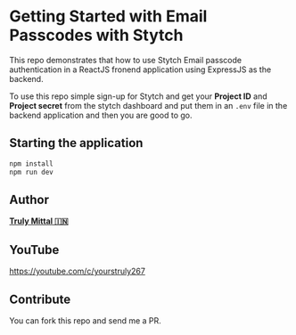 # Getting Started with Email Passcodes with Stytch

This repo demonstrates that how to use Stytch Email passcode authentication in a ReactJS fronend application using ExpressJS as the backend.

To use this repo simple sign-up for Stytch and get your **Project ID** and **Project secret** from the stytch dashboard and put them in an `.env` file in the backend application and then you are good to go.

## Starting the application

```bash
npm install
npm run dev
```

## Author

[**Truly Mittal 🇮🇳**](https://trulymittal.com)

## YouTube

https://youtube.com/c/yourstruly267

## Contribute

You can fork this repo and send me a PR.
